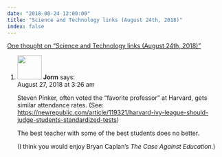 ```yaml
---
date: "2018-08-24 12:00:00"
title: "Science and Technology links (August 24th, 2018)"
index: false
---
```


[One thought on &ldquo;Science and Technology links (August 24th, 2018)&rdquo;](/lemire/blog/2018/08-24-science-and-technology-links-august-24th-2018)

<ol class="comment-list">
<li id="comment-344754" class="comment even thread-even depth-1">
<div class="comment-author vcard">
<img alt src="https://secure.gravatar.com/avatar/ba2a08b759abcdc56239940167cfc170?s=56&#038;d=mm&#038;r=g" srcset="https://secure.gravatar.com/avatar/ba2a08b759abcdc56239940167cfc170?s=112&#038;d=mm&#038;r=g 2x" class="avatar avatar-56 photo" height="56" width="56" decoding="async" /> <b class="fn">Jorm</b> <span class="says">says:</span> </div>
<div class="comment-metadata"><time datetime="2018-08-27T03:26:16+00:00">August 27, 2018 at 3:26 am</time></a> </div>
<div class="comment-content">
<p>Steven Pinker, often voted the &ldquo;favorite professor&rdquo; at Harvard, gets similar attendance rates. (See: <a href="https://newrepublic.com/article/119321/harvard-ivy-league-should-judge-students-standardized-tests" rel="nofollow ugc">https://newrepublic.com/article/119321/harvard-ivy-league-should-judge-students-standardized-tests</a>)</p>
<p>The best teacher with some of the best students does no better.</p>
<p>(I think you would enjoy Bryan Caplan&rsquo;s <em>The Case Against Education</em>.)</p>
</div>
</li>
</ol>
